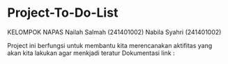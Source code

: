# Project-To-Do-List
KELOMPOK NAPAS
Nailah Salmah (241401002)
Nabila Syahri (241401002)

Project ini berfungsi untuk membantu kita merencanakan aktifitas yang akan kita lakukan agar menkjadi teratur
Dokumentasi link : 
